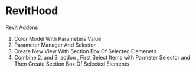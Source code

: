 # RevitHood
Revit Addons

1. Color Model With Parameters Value
2. Parameter Manager And Selector 
3. Create New View With Section Box Of Selected Elemenets
4. Combine 2. and 3. addon , First Select Items with Parmeter Selector and Then Create Section Box Of Selected Elements
